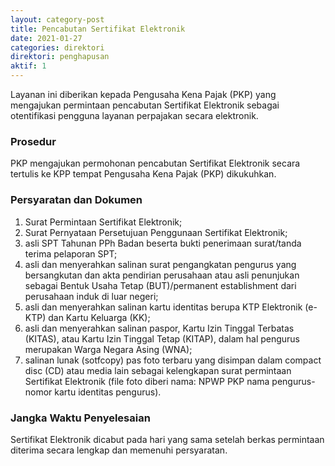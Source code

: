 ```yaml
---
layout: category-post
title: Pencabutan Sertifikat Elektronik
date: 2021-01-27
categories: direktori
direktori: penghapusan
aktif: 1
---
```

Layanan ini diberikan kepada Pengusaha Kena Pajak (PKP) yang mengajukan permintaan pencabutan Sertifikat Elektronik sebagai otentifikasi pengguna layanan perpajakan secara elektronik.

### Prosedur
PKP mengajukan permohonan pencabutan Sertifikat Elektronik secara tertulis ke KPP tempat Pengusaha Kena Pajak (PKP) dikukuhkan. 

### Persyaratan dan Dokumen
1. Surat Permintaan Sertifikat Elektronik;
2. Surat Pernyataan Persetujuan Penggunaan Sertifikat Elektronik;
3. asli SPT Tahunan PPh Badan beserta bukti penerimaan surat/tanda terima pelaporan SPT;
4. asli dan menyerahkan salinan surat pengangkatan pengurus yang bersangkutan dan akta pendirian perusahaan atau asli penunjukan sebagai Bentuk Usaha Tetap (BUT)/permanent establishment dari perusahaan induk di luar negeri;
5. asli dan menyerahkan salinan kartu identitas berupa KTP Elektronik (e-KTP) dan Kartu Keluarga (KK);
6. asli dan menyerahkan salinan paspor, Kartu Izin Tinggal Terbatas (KITAS), atau Kartu Izin Tinggal Tetap (KITAP), dalam hal pengurus merupakan Warga Negara Asing (WNA);
7. salinan lunak (sotfcopy) pas foto terbaru yang disimpan dalam compact disc (CD) atau media lain sebagai kelengkapan surat permintaan Sertifikat Elektronik (file foto diberi nama: NPWP PKP nama pengurus-nomor kartu identitas pengurus).

### Jangka Waktu Penyelesaian
Sertifikat Elektronik dicabut pada hari yang sama setelah berkas permintaan diterima secara lengkap dan memenuhi persyaratan.
